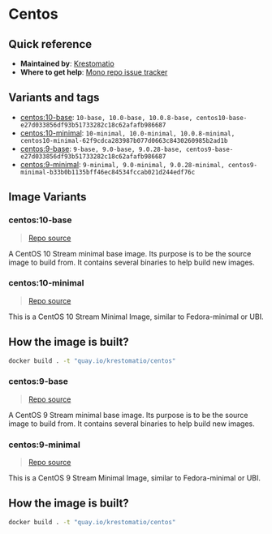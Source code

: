 # Centos
## Quick reference
- **Maintained by**:
[Krestomatio](https://krestomatio.com)
- **Where to get help**:
[Mono repo issue tracker](https://github.com/krestomatio/container_builder/issues)

## Variants and tags
- [centos:10-base](#centos10-base): `10-base, 10.0-base, 10.0.8-base, centos10-base-e27d033856df93b51733282c18c62afafb986687`
- [centos:10-minimal](#centos10-minimal): `10-minimal, 10.0-minimal, 10.0.8-minimal, centos10-minimal-62f9cdca283987b077d0663c8430260985b2ad1b`
- [centos:9-base](#centos9-base): `9-base, 9.0-base, 9.0.28-base, centos9-base-e27d033856df93b51733282c18c62afafb986687`
- [centos:9-minimal](#centos9-minimal): `9-minimal, 9.0-minimal, 9.0.28-minimal, centos9-minimal-b33b0b1135bff46ec84534fccab021d244edf76c`


## Image Variants
### centos:10-base
> [Repo source](https://github.com/krestomatio/container_builder/tree/master/centos/centos10-base)

A CentOS 10 Stream minimal base image. Its purpose is to be the source image to build from. It contains several binaries to help build new images.

### centos:10-minimal
> [Repo source](https://github.com/krestomatio/container_builder/tree/master/centos/centos10-minimal)

This is a CentOS 10 Stream Minimal Image, similar to Fedora-minimal or UBI.

## How the image is built?
```bash
docker build . -t "quay.io/krestomatio/centos"
```

### centos:9-base
> [Repo source](https://github.com/krestomatio/container_builder/tree/master/centos/centos9-base)

A CentOS 9 Stream minimal base image. Its purpose is to be the source image to build from. It contains several binaries to help build new images.

### centos:9-minimal
> [Repo source](https://github.com/krestomatio/container_builder/tree/master/centos/centos9-minimal)

This is a CentOS 9 Stream Minimal Image, similar to Fedora-minimal or UBI.

## How the image is built?
```bash
docker build . -t "quay.io/krestomatio/centos"
```

